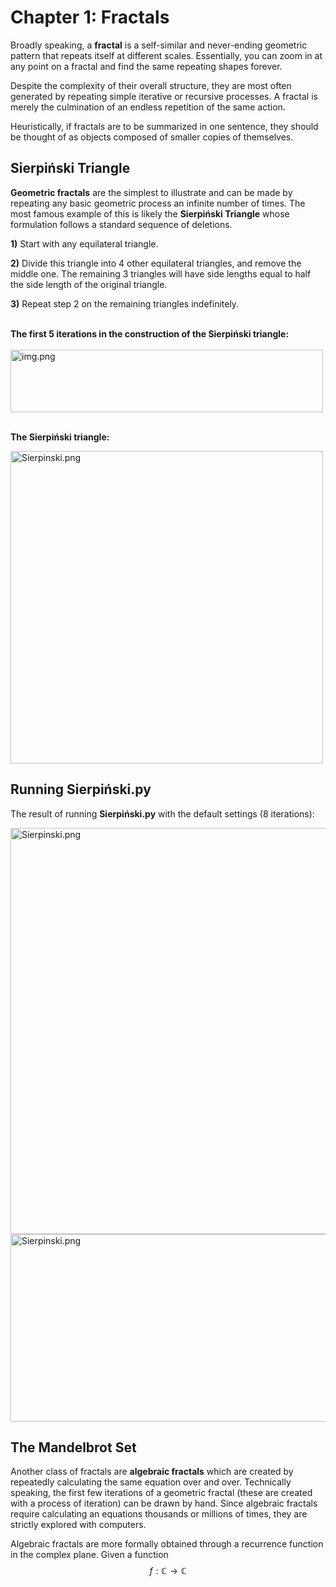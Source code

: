 # Chapter 1: Fractals
Broadly speaking, a **fractal** is a self-similar and never-ending geometric pattern
that repeats itself at different scales. Essentially, you can zoom in at any point on 
a fractal and find the same repeating shapes forever.

Despite the complexity of their overall structure, they are most often generated by repeating simple iterative or recursive
processes. A fractal is merely the culmination of an endless repetition of the same action.

Heuristically, if fractals are to be summarized in one sentence, they should be thought of as objects
composed of smaller copies of themselves.

## Sierpiński Triangle
**Geometric fractals** are the simplest to illustrate and can be made by repeating any basic geometric process
an infinite number of times. The most famous example of this is likely the **Sierpiński Triangle** whose formulation
follows a standard sequence of deletions.

**1)** Start with any equilateral triangle.

**2)** Divide this triangle into 4 other equilateral triangles, and remove the middle one.
The remaining 3 triangles will have side lengths equal to half the side length of
the original triangle.

**3)** Repeat step 2 on the remaining triangles indefinitely.
<br>
<br>

**The first 5 iterations in the construction of the Sierpiński triangle:**
<br>
<br>
<img alt="img.png" src="/Users/thomasswanick/PycharmProjects/Chaos/1 - Fractals/Images/SierpinskiStart.png" width="500" height="100"/>
<br>
<br>

**The Sierpiński triangle:**

<img alt="Sierpinski.png" height="500" src="/Users/thomasswanick/PycharmProjects/Chaos/1 - Fractals/Images/Sierpinski.png" width="500"/>

## Running Sierpiński.py
The result of running **Sierpiński.py** with the default settings (8 iterations):

<img alt="Sierpinski.png" height="650" src="/Users/thomasswanick/PycharmProjects/Chaos/1 - Fractals/Images/sierpinski.gif" width="650"/>
<img alt="Sierpinski.png" height="300" src="/Users/thomasswanick/PycharmProjects/Chaos/1 - Fractals/Images/Kochsim2.gif" width="650"/>

## The Mandelbrot Set
Another class of fractals are **algebraic fractals** which are created by repeatedly calculating
the same equation over and over. Technically speaking, the first few iterations of a geometric fractal (these are created with a process of iteration)
can be drawn by hand. Since algebraic fractals require calculating an equations thousands or millions
of times, they are strictly explored with computers.

Algebraic fractals are more formally obtained through a recurrence function in
the complex plane. Given a function 
$$f:\mathbb{C}\rightarrow\mathbb{C}$$
